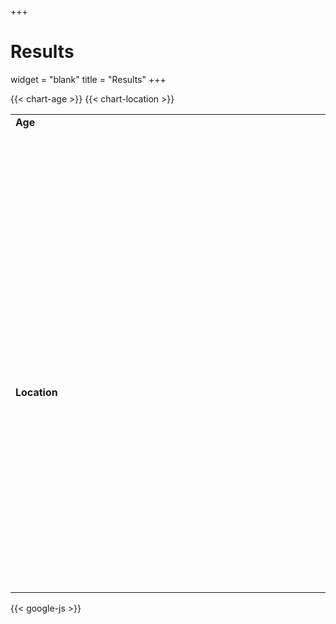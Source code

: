 +++
# Results
widget = "blank"
title = "Results"
+++

<script type="text/javascript" src="https://www.gstatic.com/charts/loader.js"></script>

{{< chart-age >}}
{{< chart-location >}}

|                                                                                        |                                  |
| -------------------------------------------------------------------------------------- | -------------------------------- |
| **Age**                                                                                |                                  |
| <div id="age" style="width: 500px; height: 400px; display: inline-block"></div>        | {{< table-age >}}                |
| **Location**                                                                           |                                  |
| <div id="age" style="width: 400px; height: 300px; display: inline-block"></div>        | {{< table-age >}}                |

{{< google-js >}}